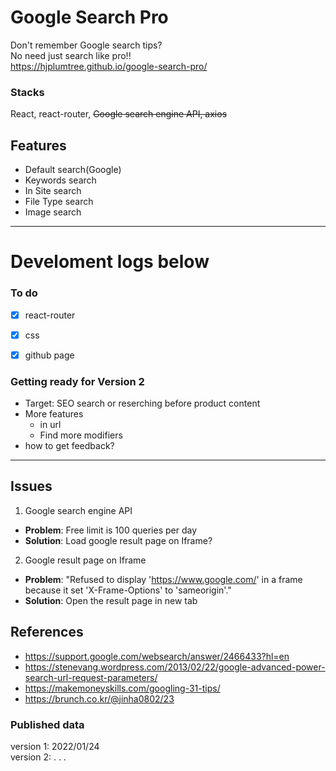 
# Google Search Pro

Don't remember Google search tips?  
No need just search like pro!!   
<https://hjplumtree.github.io/google-search-pro/>   

### Stacks
React, react-router, ~~Google search engine API, axios~~  

## Features

- Default search(Google)
- Keywords search
- In Site search
- File Type search
- Image search

---

# Develoment logs below


### To do

- [X] react-router
- [X] css
- [X] github page
   

### Getting ready for Version 2

- Target: SEO search or reserching before product content
- More features
  - in url
  - Find more modifiers
- how to get feedback?


---


## Issues

1. Google search engine API

- **Problem**: Free limit is 100 queries per day
- **Solution**: Load google result page on Iframe?

2. Google result page on Iframe

- **Problem**: "Refused to display 'https://www.google.com/' in a frame because it set 'X-Frame-Options' to 'sameorigin'."
- **Solution**: Open the result page in new tab


## References

- https://support.google.com/websearch/answer/2466433?hl=en
- https://stenevang.wordpress.com/2013/02/22/google-advanced-power-search-url-request-parameters/
- https://makemoneyskills.com/googling-31-tips/
- https://brunch.co.kr/@jinha0802/23


### Published data
version 1: 2022/01/24   
version 2: . . . 
